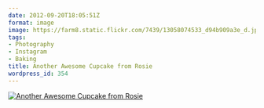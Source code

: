 ```yaml
---
date: 2012-09-20T18:05:51Z
format: image
image: https://farm8.static.flickr.com/7439/13058074533_d94b909a3e_d.jpg
tags:
- Photography
- Instagram
- Baking
title: Another Awesome Cupcake from Rosie
wordpress_id: 354
---
```


[![Another Awesome Cupcake from Rosie][thm]][img]

[thm]: //farm8.static.flickr.com/7439/13058074533_d94b909a3e_d.jpg
[img]: //www.flickr.com/photos/richard-perry/13058074533/
